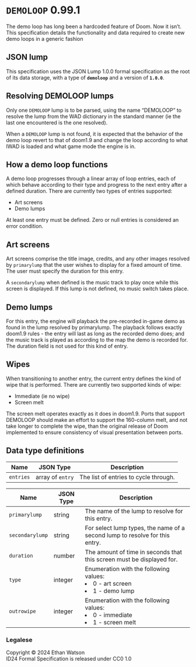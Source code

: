 
# `DEMOLOOP` 0.99.1

The demo loop has long been a hardcoded feature of Doom. Now it isn’t. This specification details the functionality and data required to create new demo loops in a generic fashion

## JSON lump

This specification uses the JSON Lump 1.0.0 formal specification as the root of its data storage, with a type of **`demoloop`** and a version of **`1.0.0`**.

## Resolving DEMOLOOP lumps

Only one `DEMOLOOP` lump is to be parsed, using the name “DEMOLOOP” to resolve the lump from the WAD dictionary in the standard manner (ie the last one encountered is the one resolved).

When a `DEMOLOOP` lump is not found, it is expected that the behavior of the demo loop revert to that of doom1.9 and change the loop according to what IWAD is loaded and what game mode the engine is in.

## How a demo loop functions

A demo loop progresses through a linear array of loop entries, each of which behave according to their type and progress to the next entry after a defined duration. There are currently two types of entries supported:

* Art screens
* Demo lumps

At least one entry must be defined. Zero or null entries is considered an error condition.

## Art screens

Art screens comprise the title image, credits, and any other images resolved by `primarylump` that the user wishes to display for a fixed amount of time. The user must specify the duration for this entry.

A `secondarylump` when defined is the music track to play once while this screen is displayed. If this lump is not defined, no music switch takes place.

## Demo lumps

For this entry, the engine will playback the pre-recorded in-game demo as found in the lump resolved by primarylump. The playback follows exactly doom1.9 rules - the entry will last as long as the recorded demo does; and the music track is played as according to the map the demo is recorded for.
The duration field is not used for this kind of entry.

## Wipes

When transitioning to another entry, the current entry defines the kind of wipe that is performed. There are currently two supported kinds of wipe:

* Immediate (ie no wipe)
* Screen melt

The screen melt operates exactly as it does in doom1.9. Ports that support DEMOLOOP should make an effort to support the 160-column melt, and not take longer to complete the wipe, than the original release of Doom implemented to ensure consistency of visual presentation between ports.

## Data type definitions

|Name      |JSON Type         |Description|
|----------|------------------|-----------|
|`entries` | array of `entry` | The list of entries to cycle through. |

|Name            |JSON Type|Description|
|----------------|---------|-----------|
|`primarylump`   | string  | The name of the lump to resolve for this entry. |
|`secondarylump` | string  | For select lump types, the name of a second lump to resolve for this entry. |
|`duration`      | number  | The amount of time in seconds that this screen must be displayed for. |
|`type`          | integer | Enumeration with the following values: <br> <li> 0 - art screen <br> <li> 1 - demo lump |
|`outrowipe`     | integer | Enumeration with the following values: <br> <li> 0 - immediate <br> <li> 1 - screen melt |

### Legalese

Copyright © 2024 Ethan Watson  
ID24 Formal Specification is released under CC0 1.0  
